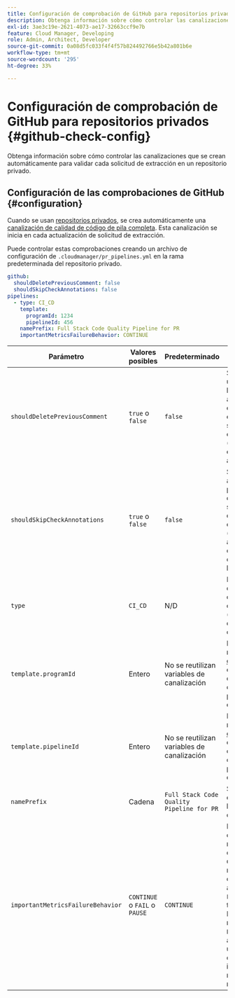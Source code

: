 ```yaml
---
title: Configuración de comprobación de GitHub para repositorios privados
description: Obtenga información sobre cómo controlar las canalizaciones que se crean automáticamente para validar cada solicitud de extracción en un repositorio privado.
exl-id: 3ae3c19e-2621-4073-ae17-32663ccf9e7b
feature: Cloud Manager, Developing
role: Admin, Architect, Developer
source-git-commit: 0a08d5fc033f4f4f57b824492766e5b42a801b6e
workflow-type: tm+mt
source-wordcount: '295'
ht-degree: 33%

---
```


# Configuración de comprobación de GitHub para repositorios privados {#github-check-config}

Obtenga información sobre cómo controlar las canalizaciones que se crean automáticamente para validar cada solicitud de extracción en un repositorio privado.

## Configuración de las comprobaciones de GitHub {#configuration}

Cuando se usan [repositorios privados](private-repositories.md#using), se crea automáticamente una [canalización de calidad de código de pila completa](/help/implementing/cloud-manager/configuring-pipelines/introduction-ci-cd-pipelines.md). Esta canalización se inicia en cada actualización de solicitud de extracción.

Puede controlar estas comprobaciones creando un archivo de configuración de `.cloudmanager/pr_pipelines.yml` en la rama predeterminada del repositorio privado.

```yaml
github:
  shouldDeletePreviousComment: false
  shouldSkipCheckAnnotations: false
pipelines:
  - type: CI_CD
    template:
      programId: 1234
      pipelineId: 456
    namePrefix: Full Stack Code Quality Pipeline for PR
    importantMetricsFailureBehavior: CONTINUE
```

| Parámetro | Valores posibles | Predeterminado | Descripción |
| --- | --- | --- | --- |
| `shouldDeletePreviousComment` | `true` o `false` | `false` | Si se conserva solo el último comentario con los resultados del análisis de código de esta solicitud de extracción de GitHub o se conserva todo. Si se establece en `false` (predeterminado), no se eliminan los comentarios anteriores. |
| `shouldSkipCheckAnnotations` | `true` o `false` | `false` | Si se deben tener anotaciones adicionales presentes en la comprobación de solicitud de extracción de GitHub o no. Si se establece en `false` (predeterminado), las anotaciones de comprobación no se omiten y se incluyen en los comentarios. |
| `type` | `CI_CD` | N/D | Define el comportamiento de las configuraciones de canalización CI/CD (integración continua/implementación continua). |
| `template.programId` | Entero | No se reutilizan variables de canalización | Puede usarlo para reutilizar las [variables de canalización](/help/implementing/cloud-manager/configuring-pipelines/pipeline-variables.md) establecidas en una canalización existente creada automáticamente por cada solicitud de extracción. |
| `template.pipelineId` | Entero | No se reutilizan variables de canalización | Puede usarlo para reutilizar las [variables de canalización](/help/implementing/cloud-manager/configuring-pipelines/pipeline-variables.md) establecidas en una canalización existente creada automáticamente por cada solicitud de extracción. |
| `namePrefix` | Cadena | `Full Stack Code Quality Pipeline for PR` | Se utiliza para establecer el prefijo del nombre de la canalización que se crea automáticamente. |
| `importantMetricsFailureBehavior` | `CONTINUE` o `FAIL` o `PAUSE` | `CONTINUE` | Establece el comportamiento de la métrica importante de la canalización<br>`CONTINUE` = Si falla una métrica importante, la canalización avanza automáticamente<br>`FAIL` = La canalización termina con un estado FALLIDO si falla una métrica importante<br>`PAUSE` = El paso de análisis de código recibe un estado ESPERANDO cuando falla una métrica importante y debe reanudarse manualmente |




